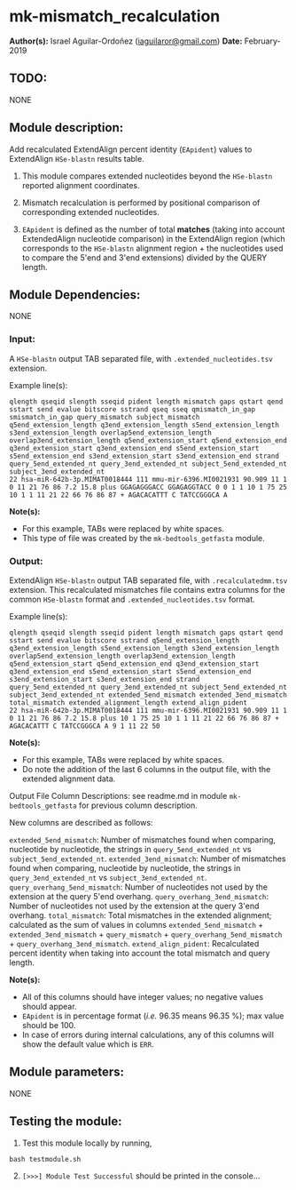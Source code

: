 # mk-mismatch_recalculation
**Author(s):** Israel Aguilar-Ordoñez (iaguilaror@gmail.com)
**Date:** February-2019

## TODO:
NONE

## Module description:
Add recalculated ExtendAlign percent identity (`EApident`) values to ExtendAlign `HSe-blastn` results table.

1. This module compares extended nucleotides beyond the `HSe-blastn` reported alignment coordinates.

2. Mismatch recalculation is performed by positional comparison of corresponding extended nucleotides.

3. `EApident` is defined as the number of total **matches** (taking into account ExtendedAlign nucleotide comparison) in the ExtendAlign region
(which corresponds to the `HSe-blastn` alignment region + the nucleotides used to compare the 5'end and 3'end extensions) divided by the QUERY length.

## Module Dependencies:
NONE

### Input:
A `HSe-blastn` output TAB separated file, with `.extended_nucleotides.tsv` extension.

Example line(s):
```
qlength qseqid slength sseqid pident length mismatch gaps qstart qend sstart send evalue bitscore sstrand qseq sseq qmismatch_in_gap smismatch_in_gap query_mismatch subject_mismatch q5end_extension_length q3end_extension_length s5end_extension_length s3end_extension_length overlap5end_extension_length overlap3end_extension_length q5end_extension_start q5end_extension_end q3end_extension_start q3end_extension_end s5end_extension_start s5end_extension_end s3end_extension_start s3end_extension_end strand query_5end_extended_nt query_3end_extended_nt subject_5end_extended_nt subject_3end_extended_nt
22 hsa-miR-642b-3p.MIMAT0018444 111 mmu-mir-6396.MI0021931 90.909 11 1 0 11 21 76 86 7.2 15.8 plus GGAGAGGGACC GGAGAGGTACC 0 0 1 1 10 1 75 25 10 1 1 11 21 22 66 76 86 87 + AGACACATTT C TATCCGGGCA A
```

**Note(s):**
* For this example, TABs were replaced by white spaces.
* This type of file was created by the `mk-bedtools_getfasta` module.

### Output:
ExtendAlign `HSe-blastn` output TAB separated file, with `.recalculatedmm.tsv` extension.
This recalculated mismatches file contains extra columns for the common `HSe-blastn` format and `.extended_nucleotides.tsv` format.

Example line(s):
```
qlength qseqid slength sseqid pident length mismatch gaps qstart qend sstart send evalue bitscore sstrand q5end_extension_length q3end_extension_length s5end_extension_length s3end_extension_length overlap5end_extension_length overlap3end_extension_length q5end_extension_start q5end_extension_end q3end_extension_start q3end_extension_end s5end_extension_start s5end_extension_end s3end_extension_start s3end_extension_end strand query_5end_extended_nt query_3end_extended_nt subject_5end_extended_nt subject_3end_extended_nt extended_5end_mismatch extended_3end_mismatch total_mismatch extended_alignment_length extend_align_pident
22 hsa-miR-642b-3p.MIMAT0018444 111 mmu-mir-6396.MI0021931 90.909 11 1 0 11 21 76 86 7.2 15.8 plus 10 1 75 25 10 1 1 11 21 22 66 76 86 87 + AGACACATTT C TATCCGGGCA A 9 1 11 22 50
```

**Note(s):**
* For this example, TABs were replaced by white spaces.
* Do note the addition of the last 6 columns in the output file, with the extended alignment data.

Output File Column Descriptions: see readme.md in module `mk-bedtools_getfasta` for previous column description.

New columns are described as follows:

`extended_5end_mismatch`: Number of mismatches found when comparing, nucleotide by nucleotide, the strings in `query_5end_extended_nt` vs `subject_5end_extended_nt`.
`extended_3end_mismatch`: Number of mismatches found when comparing, nucleotide by nucleotide, the strings in `query_3end_extended_nt` vs `subject_3end_extended_nt`.
`query_overhang_5end_mismatch`: Number of nucleotides not used by the extension at the query 5'end overhang.
`query_overhang_3end_mismatch`: Number of nucleotides not used by the extension at the query 3'end overhang.
`total_mismatch`: Total mismatches in the extended alignment; calculated as the sum of values in columns `extended_5end_mismatch` + `extended_3end_mismatch` + `query_mismatch` + `query_overhang_5end_mismatch` + `query_overhang_3end_mismatch`.
`extend_align_pident`: Recalculated percent identity when taking into account the total mismatch and query length.

**Note(s):**
* All of this columns should have integer values; no negative values should appear.
* `EApident` is in percentage format (*i.e.* 96.35 means 96.35 %); max value should be 100.
* In case of errors during internal calculations, any of this columns will show the default value which is `ERR`.

## Module parameters:
NONE

## Testing the module:

1. Test this module locally by running,
```
bash testmodule.sh
```

2. `[>>>] Module Test Successful` should be printed in the console...


